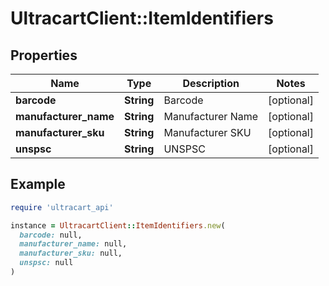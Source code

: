 # UltracartClient::ItemIdentifiers

## Properties

| Name | Type | Description | Notes |
| ---- | ---- | ----------- | ----- |
| **barcode** | **String** | Barcode | [optional] |
| **manufacturer_name** | **String** | Manufacturer Name | [optional] |
| **manufacturer_sku** | **String** | Manufacturer SKU | [optional] |
| **unspsc** | **String** | UNSPSC | [optional] |

## Example

```ruby
require 'ultracart_api'

instance = UltracartClient::ItemIdentifiers.new(
  barcode: null,
  manufacturer_name: null,
  manufacturer_sku: null,
  unspsc: null
)
```

